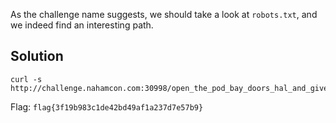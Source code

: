 As the challenge name suggests, we should take a look at `robots.txt`, and we indeed find an interesting path.

## Solution

```
curl -s http://challenge.nahamcon.com:30998/open_the_pod_bay_doors_hal_and_give_me_the_flag.html
```

Flag: `flag{3f19b983c1de42bd49af1a237d7e57b9}`